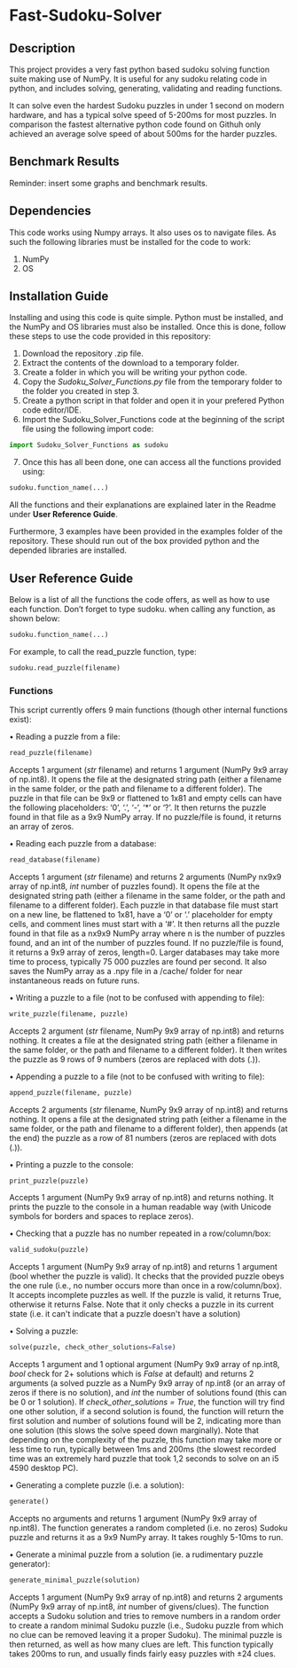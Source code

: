 # Fast-Sudoku-Solver
## Description
This project provides a very fast python based sudoku solving function suite making use of NumPy. It is useful for any sudoku relating code in python, and includes solving, generating, validating and reading functions.

It can solve even the hardest Sudoku puzzles in under 1 second on modern hardware, and has a typical solve speed of 5-200ms for most puzzles. In comparison the fastest alternative python code found on Githuh only achieved an average solve speed of about 500ms for the harder puzzles.

## Benchmark Results
Reminder: insert some graphs and benchmark results.

## Dependencies
This code works using Numpy arrays. It also uses os to navigate files. As such the following libraries must be installed for the code to work:
  1. NumPy
  2. OS

## Installation Guide
Installing and using this code is quite simple. Python must be installed, and the NumPy and OS libraries must also be installed. Once this is done, follow these steps to use the code provided in this repository:
  1.  Download the repository .zip file.
  2.  Extract the contents of the download to a temporary folder.
  3.  Create a folder in which you will be writing your python code.
  4.  Copy the *Sudoku_Solver_Functions.py* file from the temporary folder to the folder you created in step 3.
  5.  Create a python script in that folder and open it in your prefered Python code editor/IDE.
  6.  Import the Sudoku_Solver_Functions code at the beginning of the script file using the following import code:
``` python
import Sudoku_Solver_Functions as sudoku
```
  7. Once this has all been done, one can access all the functions provided using:
``` python
sudoku.function_name(...)
```
All the functions and their explanations are explained later in the Readme under **User Reference Guide**.

Furthermore, 3 examples have been provided in the examples folder of the repository. These should run out of the box provided python and the depended libraries are installed.

## User Reference Guide
Below is a list of all the functions the code offers, as well as how to use each function.
Don’t forget to type sudoku. when calling any function, as shown below:
```python 
sudoku.function_name(...)
```
For example, to call the read_puzzle function, type:
``` python
sudoku.read_puzzle(filename)
```
### Functions
This script currently offers 9 main functions (though other internal functions exist):

  •  Reading a puzzle from a file:
``` python
read_puzzle(filename)
```
Accepts 1 argument (*str* filename) and returns 1 argument (NumPy 9x9 array of np.int8). It opens the file at the designated string path (either a filename in the same folder, or the path and filename to a different folder). The puzzle in that file can be 9x9 or flattened to 1x81 and empty cells can have the following placeholders: ‘0’, ‘.’, ‘-’, ‘*’ or ‘?’. It then returns the puzzle found in that file as a 9x9 NumPy array. If no puzzle/file is found, it returns an array of zeros.

  •  Reading each puzzle from a database:
``` python
read_database(filename)
```
Accepts 1 argument (*str* filename) and returns 2 arguments (NumPy nx9x9 array of np.int8, *int* number of puzzles found). It opens the file at the designated string path (either a filename in the same folder, or the path and filename to a different folder). Each puzzle in that database file must start on a new line, be flattened to 1x81, have a  ‘0’ or ‘.’ placeholder for empty cells, and comment lines must start with a ‘#’. It then returns all the puzzle found in that file as a nx9x9 NumPy array where n is the number of puzzles found, and an int of the number of puzzles found. If no puzzle/file is found, it returns a 9x9 array of zeros, length=0. Larger databases may take more time to process, typically 75 000 puzzles are found per second. It also saves the NumPy array as a .npy file in a /cache/ folder for near instantaneous reads on future runs.

  •  Writing a puzzle to a file (not to be confused with appending to file):
``` python
write_puzzle(filename, puzzle)
```
Accepts 2 argument (*str* filename, NumPy 9x9 array of np.int8) and returns nothing. It creates a file at the designated string path (either a filename in the same folder, or the path and filename to a different folder). It then writes the puzzle as 9 rows of 9 numbers (zeros are replaced with dots (.)).

  •  Appending a puzzle to a file (not to be confused with writing to file):
``` python
append_puzzle(filename, puzzle)
```
Accepts 2 arguments (*str* filename, NumPy 9x9 array of np.int8) and returns nothing. It opens a file at the designated string path (either a filename in the same folder, or the path and filename to a different folder), then appends (at the end) the puzzle as a row of 81 numbers (zeros are replaced with dots (.)).

  •  Printing a puzzle to the console:
``` python
print_puzzle(puzzle)
```
Accepts 1 argument (NumPy 9x9 array of np.int8) and returns nothing. It prints the puzzle to the console in a human readable way (with Unicode symbols for borders and spaces to replace zeros).

  •  Checking that a puzzle has no number repeated in a row/column/box:
``` python
valid_sudoku(puzzle)
```
Accepts 1 argument (NumPy 9x9 array of np.int8) and returns 1 argument (bool whether the puzzle is valid). It checks that the provided puzzle obeys the one rule (i.e., no number occurs more than once in a row/column/box). It accepts incomplete puzzles as well. If the puzzle is valid, it returns True, otherwise it returns False. Note that it only checks a puzzle in its current state (i.e. it can't indicate that a puzzle doesn't have a solution)

  •  Solving a puzzle:
``` python
solve(puzzle, check_other_solutions=False)
```
Accepts 1 argument and 1 optional argument (NumPy 9x9 array of np.int8, *bool* check for 2+ solutions which is *False* at default) and returns 2 arguments (a solved puzzle as a NumPy 9x9 array of np.int8 (or an array of zeros if there is no solution), and *int* the number of solutions found (this can be 0 or 1 solution). If *check_other_solutions = True*, the function will try find one other solution, if a second solution is found, the function will return the first solution and number of solutions found will be 2, indicating more than one solution (this slows the solve speed down marginally). Note that depending on the complexity of the puzzle, this function may take more or less time to run, typically between 1ms and 200ms (the slowest recorded time was an extremely hard puzzle that took 1,2 seconds to solve on an i5 4590 desktop PC).

  •  Generating a complete puzzle (i.e. a solution):
``` python
generate()
```
Accepts no arguments and returns 1 argument (NumPy 9x9 array of np.int8). The function generates a random completed (i.e. no zeros) Sudoku puzzle and returns it as a 9x9 NumPy array. It takes roughly 5-10ms to run.

  •  Generate a minimal puzzle from a solution (ie. a rudimentary puzzle generator):
``` python
generate_minimal_puzzle(solution)
```
Accepts 1 argument (NumPy 9x9 array of np.int8) and returns 2 arguments (NumPy 9x9 array of np.int8, *int* number of givens/clues). The function accepts a Sudoku solution and tries to remove numbers in a random order to create a random minimal Sudoku puzzle (i.e., Sudoku puzzle from which no clue can be removed leaving it a proper Sudoku). The minimal puzzle is then returned, as well as how many clues are left. This function typically takes 200ms to run, and usually finds fairly easy puzzles with ±24 clues.
